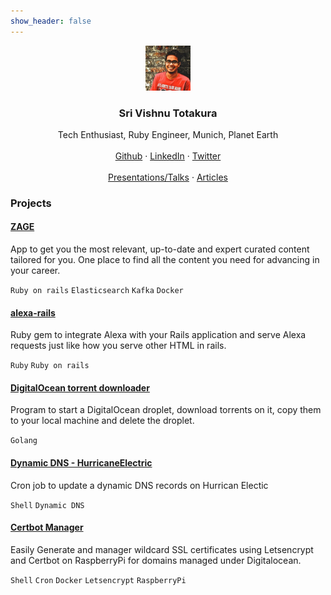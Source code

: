 ```yaml
---
show_header: false
---
```


<p align="center">
  <a href="https://srivishnu.totakura.in">
    <img src="assets/images/sri-vishnu-totakura.jpg" alt="Sri Vishnu Totakura" width="72" height="72">
  </a>
</p>

<h3 align="center">Sri Vishnu Totakura</h3>

<p align="center">
  Tech Enthusiast, Ruby Engineer, Munich, Planet Earth
  <br>
  <br>
  <a href="https://github.com/tsrivishnu">Github</a>
  ·
  <a href="https://www.linkedin.com/in/tsrivishnu/">LinkedIn</a>
  ·
  <a href="https://twitter.com/tsrivishnu">Twitter</a>
  <br/>
  <br/>
  <a href="/presentations">Presentations/Talks</a>
  ·
  <a href="/articles">Articles</a>
</p>

### Projects

#### [ZAGE](https://www.zage.life)

App to get you the most relevant, up-to-date and expert curated content
tailored for you.
One place to find all the content you need for advancing in your career.

`Ruby on rails` `Elasticsearch` `Kafka` `Docker`


#### [alexa-rails](https://github.com/tsrivishnu/alexa-rails)

Ruby gem to integrate Alexa with your Rails application and serve Alexa
requests just like how you serve other HTML in rails.

`Ruby` `Ruby on rails`

#### [DigitalOcean torrent downloader](https://github.com/tsrivishnu/DO-torrent-downloader)

Program to start a DigitalOcean droplet, download torrents on it, copy them to your local machine and delete the droplet.

`Golang`

#### [Dynamic DNS - HurricaneElectric](https://github.com/tsrivishnu/dynamic-dns-he)

Cron job to update a dynamic DNS records on Hurrican Electic

`Shell` `Dynamic DNS`


####  [Certbot Manager](https://github.com/tsrivishnu/rpi-certbot-manager)

Easily Generate and manager wildcard SSL certificates using Letsencrypt and Certbot on RaspberryPi for domains managed under Digitalocean.

`Shell` `Cron` `Docker` `Letsencrypt` `RaspberryPi`
